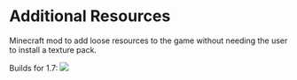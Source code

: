 Additional Resources
=====================

Minecraft mod to add loose resources to the game without needing the user to install a texture pack.

Builds for 1.7: ![](http://jamesmckay.id.au:8080/job/AdditionalResources/badge/icon)

